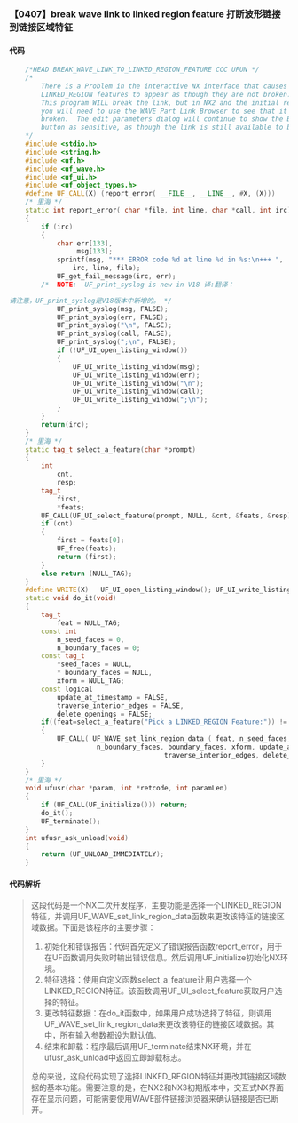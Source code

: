 ### 【0407】break wave link to linked region feature 打断波形链接到链接区域特征

#### 代码

```cpp
    /*HEAD BREAK_WAVE_LINK_TO_LINKED_REGION_FEATURE CCC UFUN */  
    /*  
        There is a Problem in the interactive NX interface that causes broken   
        LINKED_REGION features to appear as though they are not broken.  
        This program WILL break the link, but in NX2 and the initial release of NX3  
        you will need to use the WAVE Part Link Browser to see that it is really   
        broken.  The edit parameters dialog will continue to show the BreaK Links  
        button as sensitive, as though the link is still available to break.  
    */  
    #include <stdio.h>  
    #include <string.h>  
    #include <uf.h>  
    #include <uf_wave.h>  
    #include <uf_ui.h>  
    #include <uf_object_types.h>  
    #define UF_CALL(X) (report_error( __FILE__, __LINE__, #X, (X)))  
    /* 里海 */  
    static int report_error( char *file, int line, char *call, int irc)  
    {  
        if (irc)  
        {  
            char err[133],  
                 msg[133];  
            sprintf(msg, "*** ERROR code %d at line %d in %s:\n+++ ",  
                irc, line, file);  
            UF_get_fail_message(irc, err);  
        /*  NOTE:  UF_print_syslog is new in V18 译:翻译：

请注意，UF_print_syslog是V18版本中新增的。 */  
            UF_print_syslog(msg, FALSE);  
            UF_print_syslog(err, FALSE);  
            UF_print_syslog("\n", FALSE);  
            UF_print_syslog(call, FALSE);  
            UF_print_syslog(";\n", FALSE);  
            if (!UF_UI_open_listing_window())  
            {  
                UF_UI_write_listing_window(msg);  
                UF_UI_write_listing_window(err);  
                UF_UI_write_listing_window("\n");  
                UF_UI_write_listing_window(call);  
                UF_UI_write_listing_window(";\n");  
            }  
        }  
        return(irc);  
    }  
    /* 里海 */  
    static tag_t select_a_feature(char *prompt)  
    {  
        int  
            cnt,  
            resp;  
        tag_t  
            first,  
            *feats;  
        UF_CALL(UF_UI_select_feature(prompt, NULL, &cnt, &feats, &resp));  
        if (cnt)  
        {  
            first = feats[0];  
            UF_free(feats);  
            return (first);  
        }  
        else return (NULL_TAG);  
    }  
    #define WRITE(X)   UF_UI_open_listing_window(); UF_UI_write_listing_window(X)  
    static void do_it(void)  
    {  
        tag_t  
            feat = NULL_TAG;  
        const int   
            n_seed_faces = 0,  
            n_boundary_faces = 0;  
        const tag_t  
            *seed_faces = NULL,  
            * boundary_faces = NULL,  
            xform = NULL_TAG;  
        const logical  
            update_at_timestamp = FALSE,   
            traverse_interior_edges = FALSE,   
            delete_openings = FALSE;  
        if((feat=select_a_feature("Pick a LINKED_REGION Feature:")) != NULL_TAG)  
        {  
            UF_CALL( UF_WAVE_set_link_region_data ( feat, n_seed_faces, seed_faces,  
                      n_boundary_faces, boundary_faces, xform, update_at_timestamp,  
                                       traverse_interior_edges, delete_openings ));  
        }  
    }  
    /* 里海 */  
    void ufusr(char *param, int *retcode, int paramLen)  
    {  
        if (UF_CALL(UF_initialize())) return;  
        do_it();  
        UF_terminate();  
    }  
    int ufusr_ask_unload(void)  
    {  
        return (UF_UNLOAD_IMMEDIATELY);  
    }

```

#### 代码解析

> 这段代码是一个NX二次开发程序，主要功能是选择一个LINKED_REGION特征，并调用UF_WAVE_set_link_region_data函数来更改该特征的链接区域数据。下面是该程序的主要步骤：
>
> 1. 初始化和错误报告：代码首先定义了错误报告函数report_error，用于在UF函数调用失败时输出错误信息。然后调用UF_initialize初始化NX环境。
> 2. 特征选择：使用自定义函数select_a_feature让用户选择一个LINKED_REGION特征。该函数调用UF_UI_select_feature获取用户选择的特征。
> 3. 更改特征数据：在do_it函数中，如果用户成功选择了特征，则调用UF_WAVE_set_link_region_data来更改该特征的链接区域数据。其中，所有输入参数都设为默认值。
> 4. 结束和卸载：程序最后调用UF_terminate结束NX环境，并在ufusr_ask_unload中返回立即卸载标志。
>
> 总的来说，这段代码实现了选择LINKED_REGION特征并更改其链接区域数据的基本功能。需要注意的是，在NX2和NX3初期版本中，交互式NX界面存在显示问题，可能需要使用WAVE部件链接浏览器来确认链接是否已断开。
>
